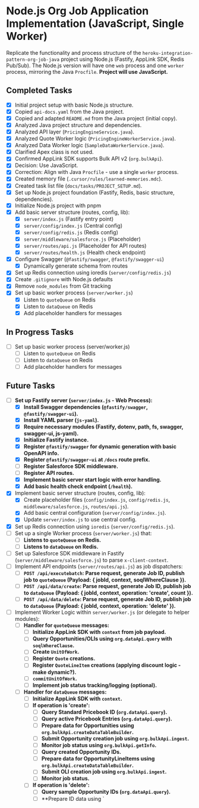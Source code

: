 # Node.js Org Job Application Implementation (JavaScript, Single Worker)

Replicate the functionality and process structure of the `heroku-integration-pattern-org-job-java` project using Node.js (Fastify, AppLink SDK, Redis Pub/Sub). The Node.js version will have one `web` process and one `worker` process, mirroring the Java `Procfile`. **Project will use JavaScript.**

## Completed Tasks
- [x] Initial project setup with basic Node.js structure.
- [x] Copied `api-docs.yaml` from the Java project.
- [x] Copied and adapted `README.md` from the Java project (initial copy).
- [x] Analyzed Java project structure and dependencies.
- [x] Analyzed API layer (`PricingEngineService.java`).
- [x] Analyzed Quote Worker logic (`PricingEngineWorkerService.java`).
- [x] Analyzed Data Worker logic (`SampleDataWorkerService.java`).
- [x] Clarified Apex class is not used.
- [x] Confirmed AppLink SDK supports Bulk API v2 (`org.bulkApi`).
- [x] Decision: Use JavaScript.
- [x] Correction: Align with Java `Procfile` - use a single `worker` process.
- [x] Created memory file (`.cursor/rules/learned-memories.mdc`).
- [x] Created task list file (`docs/tasks/PROJECT_SETUP.md`).
- [x] Set up Node.js project foundation (Fastify, Redis, basic structure, dependencies).
- [x] Initialize Node.js project with pnpm
- [x] Add basic server structure (routes, config, lib):
  - [x] `server/index.js` (Fastify entry point)
  - [x] `server/config/index.js` (Central config)
  - [x] `server/config/redis.js` (Redis config)
  - [x] `server/middleware/salesforce.js` (Placeholder)
  - [x] `server/routes/api.js` (Placeholder for API routes)
  - [x] `server/routes/health.js` (Health check endpoint)
- [x] Configure Swagger (`@fastify/swagger`, `@fastify/swagger-ui`)
  - [x] Dynamically generate schema from routes
- [x] Set up Redis connection using ioredis (`server/config/redis.js`)
- [x] Create `.gitignore` with Node.js defaults
- [x] Remove `node_modules` from Git tracking
- [x] Set up basic worker process (`server/worker.js`)
  - [x] Listen to `quoteQueue` on Redis
  - [x] Listen to `dataQueue` on Redis
  - [x] Add placeholder handlers for messages

## In Progress Tasks
- [ ] Set up basic worker process (server/worker.js)
  - [ ] Listen to `quoteQueue` on Redis
  - [ ] Listen to `dataQueue` on Redis
  - [ ] Add placeholder handlers for messages

## Future Tasks
- [ ] **Set up Fastify server (`server/index.js` - Web Process):**
    - [x] **Install Swagger dependencies (`@fastify/swagger`, `@fastify/swagger-ui`).**
    - [x] **Install YAML parser (`js-yaml`).**
    - [x] **Require necessary modules (Fastify, dotenv, path, fs, swagger, swagger-ui, js-yaml).**
    - [x] **Initialize Fastify instance.**
    - [x] **Register `@fastify/swagger` for dynamic generation with basic OpenAPI info.**
    - [x] **Register `@fastify/swagger-ui` at `/docs` route prefix.**
    - [ ] **Register Salesforce SDK middleware.**
    - [ ] **Register API routes.**
    - [x] **Implement basic server start logic with error handling.**
    - [x] **Add basic health check endpoint (`/health`).**
- [x] Implement basic server structure (routes, config, lib):
    - [x] Create placeholder files (`config/index.js`, `config/redis.js`, `middleware/salesforce.js`, `routes/api.js`).
    - [x] Add basic central configuration (`server/config/index.js`).
    - [x] Update `server/index.js` to use central config.
- [x] Set up Redis connection using `ioredis` (`server/config/redis.js`).
- [ ] Set up a single Worker process (`server/worker.js`) that:
    - [ ] **Listens to `quoteQueue` on Redis.**
    - [ ] **Listens to `dataQueue` on Redis.**
- [ ] Set up Salesforce SDK middleware in Fastify (`server/middleware/salesforce.js`) to parse `x-client-context`.
- [ ] Implement API endpoints (`server/routes/api.js`) as job dispatchers:
    - [ ] **`POST /api/executebatch`: Parse request, generate Job ID, publish job to `quoteQueue` (Payload: { jobId, context, soqlWhereClause }).**
    - [ ] **`POST /api/data/create`: Parse request, generate Job ID, publish job to `dataQueue` (Payload: { jobId, context, operation: 'create', count }).**
    - [ ] **`POST /api/data/delete`: Parse request, generate Job ID, publish job to `dataQueue` (Payload: { jobId, context, operation: 'delete' }).**
- [ ] Implement Worker Logic within `server/worker.js` (or delegate to helper modules):
    - [ ] **Handler for `quoteQueue` messages:**
        - [ ] **Initialize AppLink SDK with `context` from job payload.**
        - [ ] **Query Opportunities/OLIs using `org.dataApi.query` with `soqlWhereClause`.**
        - [ ] **Create `UnitOfWork`.**
        - [ ] **Register `Quote` creations.**
        - [ ] **Register `QuoteLineItem` creations (applying discount logic - make dynamic?).**
        - [ ] **`commitUnitOfWork`.**
        - [ ] **Implement job status tracking/logging (optional).**
    - [ ] **Handler for `dataQueue` messages:**
        - [ ] **Initialize AppLink SDK with `context`.**
        - [ ] **If operation is 'create':**
            - [ ] **Query Standard Pricebook ID (`org.dataApi.query`).**
            - [ ] **Query active Pricebook Entries (`org.dataApi.query`).**
            - [ ] **Prepare data for Opportunities using `org.bulkApi.createDataTableBuilder`.**
            - [ ] **Submit Opportunity creation job using `org.bulkApi.ingest`.**
            - [ ] **Monitor job status using `org.bulkApi.getInfo`.**
            - [ ] **Query created Opportunity IDs.**
            - [ ] **Prepare data for OpportunityLineItems using `org.bulkApi.createDataTableBuilder`.**
            - [ ] **Submit OLI creation job using `org.bulkApi.ingest`.**
            - [ ] **Monitor job status.**
        - [ ] **If operation is 'delete':**
            - [ ] **Query sample Opportunity IDs (`org.dataApi.query`).**
            - [ ] **Prepare ID data using `